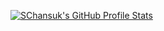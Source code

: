 [![SChansuk's GitHub Profile Stats](https://github-readme-stats.vercel.app/api?username=SChansuk&theme=onedark&show_icons=true&hide_border=true&count_private=true)](https://github-readme-stats.vercel.app/api?username=SChansuk&theme=onedark&show_icons=true&hide_border=true&count_private=true)
